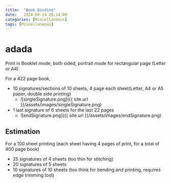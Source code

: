 ```yaml
---
title:  "Book Binding"
date:   2024-09-19 20:14:00
categories: [Miscellaneous] 
tags: [Miscellaneous]
---
```




# adada
Print in Booklet mode, both sided, portrait mode for rectangular page (Letter or A4)

For a 422 page book,
 - 10 signatures/sections of 10 sheets, 4 page each sheet(Letter, A4 or A5 paper, double side printing)
   - ![singleSignature.png]({{ site.url }}/assets/images/singleSignature.png)
- 1 last signature of 6 sheets for the last 22 pages
  - ![endSignature.png]({{ site.url }}/assets/images/endSignature.png)

## Estimation
For a 100 sheet printing (each sheet having 4 pages of print, for a total of 400 page book)
- 25 signatures of 4 sheets (too thin for stitching)
- 20 signatures of 5 sheets
- 10 signatures of 10 sheets (too think for bending and printing, requires edge trimming tool)


